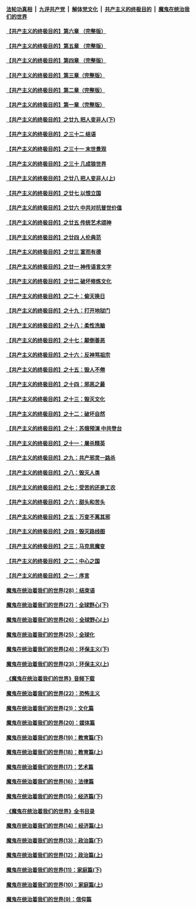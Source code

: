 ####  [法轮功真相](../../../../basic/blob/master/README.md?t=05222001) &nbsp;|&nbsp; [九评共产党](../../../../9ping.md/blob/master/README.md?t=05222001) &nbsp;|&nbsp; [解体党文化](../../../../jtdwh.md/blob/master/README.md?t=05222001)  &nbsp;|&nbsp; [共产主义的终极目的](../../../../gczydzjmd.md/blob/master/README.md?t=05222001) &nbsp;|&nbsp; [魔鬼在统治我们的世界](../../../../mgztzwmdsj.md/blob/master/README.md?t=05222001) 

#### [【共产主义的终极目的】第六章 （完整版）](../pages/nsc422/n11428913.md?t=05222001) 

#### [【共产主义的终极目的】第五章 （完整版）](../pages/nsc422/n11428912.md?t=05222001) 

#### [【共产主义的终极目的】第四章 （完整版）](../pages/nsc422/n11428907.md?t=05222001) 

#### [【共产主义的终极目的】第三章（完整版）](../pages/nsc422/n11428848.md?t=05222001) 

#### [【共产主义的终极目的】第二章（完整版）](../pages/nsc422/n11428831.md?t=05222001) 

#### [【共产主义的终极目的】第一章（完整版）](../pages/nsc422/n11417651.md?t=05222001) 

#### [【共产主义的终极目的】之廿九 把人变非人(下)](../pages/nsc422/n11344140.md?t=05222001) 

#### [【共产主义的终极目的】之三十二 结语](../pages/nsc422/n11360535.md?t=05222001) 

#### [【共产主义的终极目的】之三十一 末世景观](../pages/nsc422/n11351129.md?t=05222001) 

#### [【共产主义的终极目的】之三十 几成狼世界](../pages/nsc422/n11348280.md?t=05222001) 

#### [【共产主义的终极目的】之廿八 把人变非人(上)](../pages/nsc422/n11340492.md?t=05222001) 

#### [【共产主义的终极目的】之廿七 以恨立国](../pages/nsc422/n11336944.md?t=05222001) 

#### [【共产主义的终极目的】之廿六 中共对抗普世价值](../pages/nsc422/n11324785.md?t=05222001) 

#### [【共产主义的终极目的】之廿五 传统艺术颂神](../pages/nsc422/n11296396.md?t=05222001) 

#### [【共产主义的终极目的】之廿四 人伦典范](../pages/nsc422/n11296397.md?t=05222001) 

#### [【共产主义的终极目的】之廿三 富而有德](../pages/nsc422/n11283598.md?t=05222001) 

#### [【共产主义的终极目的】之廿一 神传语言文字](../pages/nsc422/n11263265.md?t=05222001) 

#### [【共产主义的终极目的】之廿二 破坏修炼文化](../pages/nsc422/n11245728.md?t=05222001) 

#### [【共产主义的终极目的】之二十：偷天换日](../pages/nsc422/n11238846.md?t=05222001) 

#### [【共产主义的终极目的】之十九：打开地狱门](../pages/nsc422/n11206376.md?t=05222001) 

#### [【共产主义的终极目的】之十八：柔性洗脑](../pages/nsc422/n11199994.md?t=05222001) 

#### [【共产主义的终极目的】之十七：颠倒善恶](../pages/nsc422/n11179782.md?t=05222001) 

#### [【共产主义的终极目的】之十六：反神骂祖宗](../pages/nsc422/n11166798.md?t=05222001) 

#### [【共产主义的终极目的】之十五：毁人不倦](../pages/nsc422/n11166792.md?t=05222001) 

#### [【共产主义的终极目的】之十四：邪恶之最](../pages/nsc422/n11150249.md?t=05222001) 

#### [【共产主义的终极目的】之十三：毁灭文化](../pages/nsc422/n11135227.md?t=05222001) 

#### [【共产主义的终极目的】之十二：破坏自然](../pages/nsc422/n11135214.md?t=05222001) 

#### [【共产主义的终极目的】之十：苏俄预演 中共登台](../pages/nsc422/n11118424.md?t=05222001) 

#### [【共产主义的终极目的】之十一：屠杀精英](../pages/nsc422/n11118442.md?t=05222001) 

#### [【共产主义的终极目的】之九：共产邪灵一路杀](../pages/nsc422/n11114139.md?t=05222001) 

#### [【共产主义的终极目的】之八：毁灭人类](../pages/nsc422/n11108503.md?t=05222001) 

#### [【共产主义的终极目的】之七：受苦的还是工农](../pages/nsc422/n11101809.md?t=05222001) 

#### [【共产主义的终极目的】之六：甜头和苦头](../pages/nsc422/n11096971.md?t=05222001) 

#### [【共产主义的终极目的】之五：万变不离其邪](../pages/nsc422/n11091285.md?t=05222001) 

#### [【共产主义的终极目的】之四：毁灭路线图](../pages/nsc422/n11086284.md?t=05222001) 

#### [【共产主义的终极目的】之三：马克思魔变](../pages/nsc422/n11061941.md?t=05222001) 

#### [【共产主义的终极目的】之二：中心之国](../pages/nsc422/n11047728.md?t=05222001) 

#### [【共产主义的终极目的】之一：序言](../pages/nsc422/n11086077.md?t=05222001) 

#### [魔鬼在统治着我们的世界(28)：结束语](../pages/nsc422/n10936246.md?t=05222001) 

#### [魔鬼在统治着我们的世界(27)：全球野心(下)](../pages/nsc422/n10928319.md?t=05222001) 

#### [魔鬼在统治着我们的世界(26)：全球野心(上)](../pages/nsc422/n10900318.md?t=05222001) 

#### [魔鬼在统治着我们的世界(25)：全球化](../pages/nsc422/n10788205.md?t=05222001) 

#### [魔鬼在统治着我们的世界(24)：环保主义(下)](../pages/nsc422/n10695307.md?t=05222001) 

#### [魔鬼在统治着我们的世界(23)：环保主义(上)](../pages/nsc422/n10688613.md?t=05222001) 

#### [《魔鬼在统治着我们的世界》音频下载](../pages/nsc422/n10635553.md?t=05222001) 

#### [魔鬼在统治着我们的世界(22)：恐怖主义](../pages/nsc422/n10614727.md?t=05222001) 

#### [魔鬼在统治着我们的世界(21)：文化篇](../pages/nsc422/n10597706.md?t=05222001) 

#### [魔鬼在统治着我们的世界(20)：媒体篇](../pages/nsc422/n10586579.md?t=05222001) 

#### [魔鬼在统治着我们的世界(19)：教育篇(下)](../pages/nsc422/n10564808.md?t=05222001) 

#### [魔鬼在统治着我们的世界(18)：教育篇(上)](../pages/nsc422/n10526970.md?t=05222001) 

#### [魔鬼在统治着我们的世界(17)：艺术篇](../pages/nsc422/n10499093.md?t=05222001) 

#### [魔鬼在统治着我们的世界(16)：法律篇](../pages/nsc422/n10485969.md?t=05222001) 

#### [魔鬼在统治着我们的世界(15)：经济篇(下)](../pages/nsc422/n10469975.md?t=05222001) 

#### [《魔鬼在统治着我们的世界》全书目录](../pages/nsc422/n10464261.md?t=05222001) 

#### [魔鬼在统治着我们的世界(14)：经济篇(上)](../pages/nsc422/n10457370.md?t=05222001) 

#### [魔鬼在统治着我们的世界(13)：政治篇(下)](../pages/nsc422/n10448270.md?t=05222001) 

#### [魔鬼在统治着我们的世界(12)：政治篇(上)](../pages/nsc422/n10444576.md?t=05222001) 

#### [魔鬼在统治着我们的世界(11)：家庭篇(下)](../pages/nsc422/n10440961.md?t=05222001) 

#### [魔鬼在统治着我们的世界(10)：家庭篇(上)](../pages/nsc422/n10435448.md?t=05222001) 

#### [魔鬼在统治着我们的世界(9)：信仰篇](../pages/nsc422/n10432159.md?t=05222001) 

